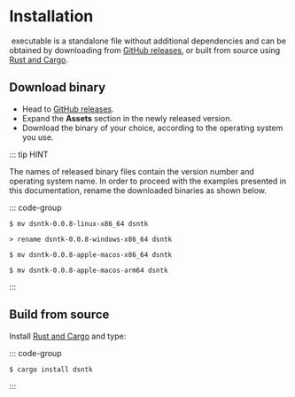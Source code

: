 # Installation

&#8203;<DsntkName/> executable is a standalone file without additional dependencies and can be obtained by
downloading from [GitHub releases](https://github.com/dsntk/dsntk-rs/releases),
or built from source using [Rust and Cargo](https://www.rust-lang.org/tools/install).

## Download binary

- Head to [GitHub releases](https://github.com/dsntk/dsntk-rs/releases).
- Expand the **Assets** section in the newly released version.
- Download the binary of your choice, according to the operating system you use.

::: tip HINT

The names of released binary files contain the version number and operating system name.
In order to proceed with the examples presented in this documentation,
rename the downloaded binaries as shown below.

::: code-group

```shell [Linux (x86_64)]
$ mv dsntk-0.0.8-linux-x86_64 dsntk
```

```shell [Windows (x86_64)]
> rename dsntk-0.0.8-windows-x86_64 dsntk
```

```shell [macOs (x86_64)]
$ mv dsntk-0.0.8-apple-macos-x86_64 dsntk
```

```shell [macOs (ARM64)]
$ mv dsntk-0.0.8-apple-macos-arm64 dsntk
```

:::

## Build from source

Install [Rust and Cargo](https://www.rust-lang.org/tools/install) and type:

::: code-group
```shell [TERMINAL]
$ cargo install dsntk
```
:::
